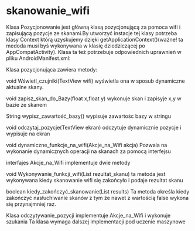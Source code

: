 # skanowanie_wifi

Klasa Pozycjonowanie jest główną klasą pozycjonującą za pomoca wifi i zapisującą pozycje ze skanami.By utworzyć instacje tej klasy potrzeba klasy Context którą uzyskujemy dzięki getApplicationContext()(ważne! ta medoda musi byś wykonywana w klasię dziedziczącej po AppCompatActivity). Klasa ta też potrzebuje odpowiednich uprawnień w pliku AndroidManifest.xml:

<uses-permission android:name="android.permission.ACCESS_WIFI_STATE"></uses-permission>
    <uses-permission android:name="android.permission.CHANGE_WIFI_STATE"></uses-permission>
    <uses-permission android:name="android.permission.ACCESS_COARSE_LOCATION"></uses-permission>
    <uses-permission android:name="android.permission.MANAGE_DOCUMENTS"
        tools:ignore="ProtectedPermissions"></uses-permission>

Klasa pozycjonująca zawiera metody:

void Wświetl_czujniki(TextView wifi)
wyświetla ona w sposub dynamiczne aktualne skany.

void zapisz_skan_do_Bazy(float x,float y)
wykonuje skan i zapisyje x,y w bazie ze skanem 

String wypisz_zawartość_bazy()
wypisuje zawartośc bazy w stringu 

void odczytaj_pozycje(TextView ekran)
odczytuje dynamicznie pozycje i wypisuje na ekran 

void dynamiczne_funkcje_na_wifi(Akcje_na_Wifi akcja)
Pozwala na wykonanie dynamicznych operacji na skanach za pomocą interfejsu

interfajes Akcje_na_Wifi implementuje dwie metody

void Wykonywanie_funkcji_wifi(List<ScanResult> rezultat_skanu)
ta metoda jest wykonywana kiedy skanowanie wifi się zakońcyło i podaje rezultat skanu

boolean kiedy_zakończyć_skanowanie(List<ScanResult> results)
Ta metoda określa kiedy zakończyć nasłuchiwanie skanów z tym że nawet z wartością false wykona się przynajmniej raz.
  
Klasa odczytywanie_pozycji implementuje Akcje_na_Wifi i wykonuje szukania 
Ta klasa wymaga dalszej implementacji pod uczenie maszynowe 
